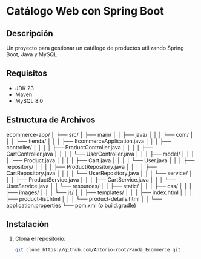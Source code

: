 # Catálogo Web con Spring Boot

## Descripción
Un proyecto para gestionar un catálogo de productos utilizando Spring Boot, Java y MySQL.

## Requisitos
- JDK 23
- Maven
- MySQL 8.0

## Estructura de Archivos
   ecommerce-app/
│
├── src/
│   ├── main/
│   │   ├── java/
│   │   │   └── com/
│   │   │       └── tienda/
│   │   │           ├── EcommerceApplication.java
│   │   │           ├── controller/
│   │   │           │   ├── ProductController.java
│   │   │           │   ├── CartController.java
│   │   │           │   └── UserController.java
│   │   │           ├── model/
│   │   │           │   ├── Product.java
│   │   │           │   ├── Cart.java
│   │   │           │   └── User.java
│   │   │           ├── repository/
│   │   │           │   ├── ProductRepository.java
│   │   │           │   ├── CartRepository.java
│   │   │           │   └── UserRepository.java
│   │   │           └── service/
│   │   │               ├── ProductService.java
│   │   │               ├── CartService.java
│   │   │               └── UserService.java
│   │   └── resources/
│   │       ├── static/
│   │       │   ├── css/
│   │       │   ├── images/
│   │       │   └── js/
│   │       ├── templates/
│   │       │   ├── index.html
│   │       │   ├── product-list.html
│   │       │   └── product-details.html
│   │       └── application.properties
└── pom.xml (o build.gradle)

## Instalación
1. Clona el repositorio:
   ```bash
   git clone https://github.com/Antonio-root/Panda_Ecommerce.git

